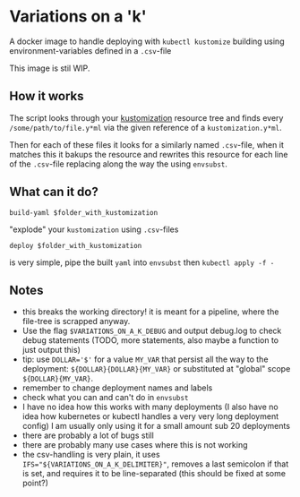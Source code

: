 # Variations on a 'k'
A docker image to handle deploying with `kubectl kustomize` building using environment-variables defined in a `.csv`-file 

This image is stil WIP.

## How it works
The script looks through your [kustomization](kustomization.io) resource tree and finds every `/some/path/to/file.y*ml` via the given reference of a `kustomization.y*ml`.

Then for each of these files it looks for a similarly named `.csv`-file, when it matches this it bakups the resource and rewrites this resource for each line of the `.csv`-file replacing along the way the using `envsubst`.

## What can it do?
```
build-yaml $folder_with_kustomization
```
"explode" your `kustomization` using `.csv`-files
```
deploy $folder_with_kustomization
```
is very simple, pipe the built `yaml` into `envsubst` then `kubectl apply -f -`


## Notes
- this breaks the working directory!
it is meant for a pipeline, where the file-tree is scrapped anyway.
- Use the flag `$VARIATIONS_ON_A_K_DEBUG` and output debug.log to check debug statements (TODO, more statements, also maybe a function to just output this)
- tip: use `DOLLAR='$'` for a value `MY_VAR` that persist all the way to the deployment: `${DOLLAR}{DOLLAR}{MY_VAR}` or substituted at "global" scope `${DOLLAR}{MY_VAR}`.
- remember to change deployment names and labels
- check what you can and can't do in `envsubst`
- I have no idea how this works with many deployments (I also have no idea how kubernetes or kubectl handles a very very long deployment config) I am usually only using it for a small amount sub 20 deployments
- there are probably a lot of bugs still
- there are probably many use cases where this is not working
- the csv-handling is very plain, it uses `IFS="${VARIATIONS_ON_A_K_DELIMITER}"`, removes a last semicolon if that is set, and requires it to be line-separated (this should be fixed at some point?) 
